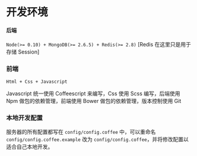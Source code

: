 # 开发环境

#### 后端

`Node(>= 0.10) + MongoDB(>= 2.6.5) + Redis(>= 2.8)` [Redis 在这里只是用于存储 Session]

### 前端

`Html + Css + Javascript`

Javascript 统一使用 Coffeescript 来编写，Css 使用 Scss 编写，后端使用 Npm 做包的依赖管理，前端使用 Bower 做包的依赖管理，版本控制使用 Git

### 本地开发配置

服务器的所有配置都写在 `config/config.coffee` 中，可以重命名 `config/config.coffee.example` 改为 `config/config.coffee`，并将修改配置以适合自己本地开发。

